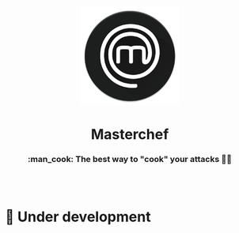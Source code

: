 <center>
    <img src=".github/readme/masterchef.png" width="200"/>
    <h1>Masterchef</h1>
    <h3>:man_cook: The best way to "cook" your attacks 👩‍🍳</h3>
</center>
<br><br>

# :fork_and_knife: Under development